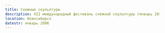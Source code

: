 ```yaml
---
title: Снежные скульптуры
description: XII международный фестиваль снежной скульптуры (январь 2012 г.). Конкурсные работы
location: Новосибирск
datestr: январь 2006
---
```


